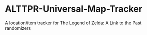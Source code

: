 # ALTTPR-Universal-Map-Tracker
A location/item tracker for The Legend of Zelda: A Link to the Past randomizers
